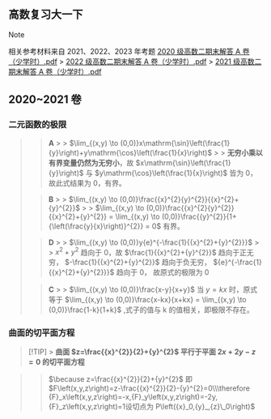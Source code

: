 ## 高数复习大一下

> [!NOTE]
> 相关参考材料来自 2021、2022、2023 年考题
> [2020 级高数二期末解答 A 卷（少学时）.pdf](https://github.com/user-attachments/files/16010838/2020.A.pdf) > [2022 级高数二期末解答 A 卷（少学时）.pdf](https://github.com/user-attachments/files/16010855/2022.A.pdf) > [2021 级高数二期末解答 A 卷（少学时）.pdf](https://github.com/user-attachments/files/16010842/2021.A.pdf)

## 2020~2021 卷

### 二元函数的极限

> > **A** > > $\lim_{(x,y) \to (0,0)}x\mathrm{\sin}\left(\frac{1}{y}\right)+y\mathrm{\cos}\left(\frac{1}{x}\right)$ > > **无穷小乘以有界变量仍然为无穷小**，故 $x\mathrm{\sin}\left(\frac{1}{y}\right)$ 与 $y\mathrm{\cos}\left(\frac{1}{x}\right)$ 皆为 0，故此式结果为 0，有界。
>
> > **B** > > $\lim_{(x,y) \to (0,0)}\frac{{x}^{2}{y}^{2}}{{x}^{2}+{y}^{2}}$ > > $\lim_{(x,y) \to (0,0)}\frac{{x}^{2}{y}^{2}}{{x}^{2}+{y}^{2}} = \lim_{(x,y) \to (0,0)}\frac{{y}^{2}}{1+{\left(\frac{y}{x}\right)}^{2}} = 0$ 有界。
>
> > **D** > > $\lim_{(x,y) \to (0,0)}y{e}^{-\frac{1}{{x}^{2}+{y}^{2}}}$ > > ${x}^{2}+{y}^{2}$ 趋向于 0，故 $\frac{1}{{x}^{2}+{y}^{2}}$ 趋向于正无穷， $-\frac{1}{{x}^{2}+{y}^{2}}$ 趋向于负无穷， ${e}^{-\frac{1}{{x}^{2}+{y}^{2}}}$ 趋向于 0， 故原式的极限为 0
>
> > **C** > > $\lim_{(x,y) \to (0,0)}\frac{x-y}{x+y}$
> > 当 $y=kx$ 时，原式等于 $\lim_{(x,y) \to (0,0)}\frac{x-kx}{x+kx} = \lim_{(x,y) \to (0,0)}\frac{1-k}{1+k}$ ,式子的值与 k 的值相关，即极限不存在。

### 曲面的切平面方程

> [!TIP] > **曲面 $z=\frac{{x}^{2}}{2}+{y}^{2}$ 平行于平面 $2x+2y-z=0$ 的切平面方程**

> > $\because z=\frac{{x}^{2}}{2}+{y}^{2}$ 即 $F\left(x,y,z\right)=z-\frac{{x}^{2}}{2}-{y}^{2}=0\\\therefore {F}_x\left(x,y,z\right)=-x,{F}_y\left(x,y,z\right)=-2y,{F}_z\left(x,y,z\right)=1设切点为 P\left({x}_0,{y}_,{z}\_0\right)$
